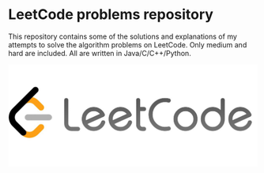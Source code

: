 # LeetCode problems repository

This repository contains some of the solutions and explanations of my attempts to solve the algorithm problems on LeetCode. Only medium and hard are included. All are written in Java/C/C++/Python.

![alt text](bin/image.png)